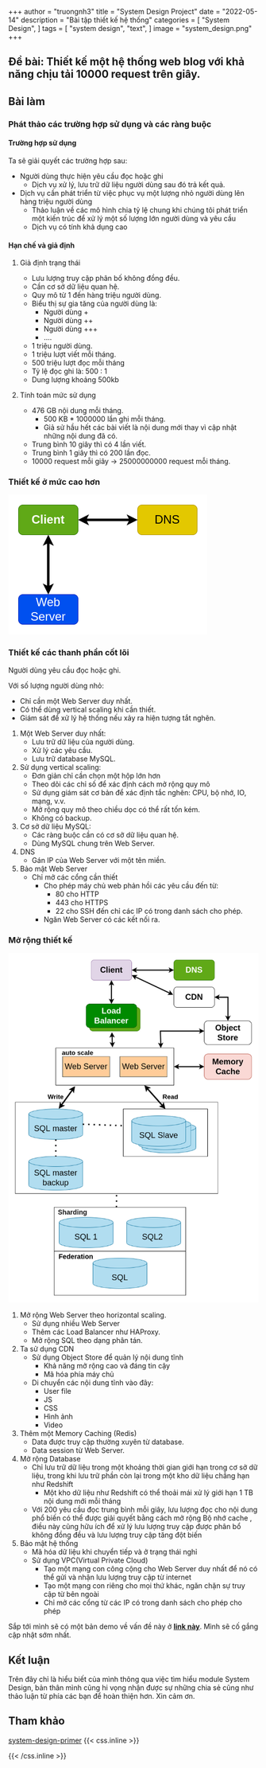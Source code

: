 +++
author = "truongnh3"
title = "System Design Project"
date = "2022-05-14"
description = "Bài tập thiết kế hệ thống"
categories = [
    "System Design",
]
tags = [
    "system design",
    "text",
]
image = "system_design.png"
+++

## Đề bài: Thiết kế một hệ thống web blog với khả năng chịu tải 10000 request trên giây.

## Bài làm

### Phát thảo các trường hợp sử dụng và các ràng buộc

#### Trường hợp sử dụng

Ta sẽ giải quyết các trường hợp sau:

- Người dùng thực hiện yêu cầu đọc hoặc ghi
  - Dịch vụ xử lý, lưu trữ dữ liệu người dùng sau đó trả kết quả.
- Dịch vụ cần phát triển từ việc phục vụ một lượng nhỏ người dùng lên hàng triệu người dùng
  - Thảo luận về các mô hình chia tỷ lệ chung khi chúng tôi phát triển một kiến ​​trúc để xử lý một số lượng lớn người dùng và yêu cầu
  - Dịch vụ có tính khả dụng cao
  
#### Hạn chế và giả định

1. Giả định trạng thái
   - Lưu lượng truy cập phân bố không đồng đều.
   - Cần cơ sở dữ liệu quan hệ.
   - Quy mô từ 1 đến hàng triệu người dùng.
   - Biểu thị sự gia tăng của người dùng là:
     - Người dùng +
     - Người dùng ++
     - Người dùng +++
     - ....
   - 1 triệu người dùng.
   - 1 triệu lượt viết mỗi tháng.
   - 500 triệu lượt đọc mỗi tháng
   - Tỷ lệ đọc ghi là: 500 : 1
   - Dung lượng khoảng 500kb
  
2. Tính toán mức sử dụng
    - 476 GB nội dung mỗi tháng.
      - 500 KB * 1000000 lần ghi mỗi tháng.
      - Giả sử hầu hết các bài viết là nội dung mới thay vì cập nhật những nội dung đã có.
    - Trung bình 10 giây thì có 4 lần viết.
    - Trung bình 1 giây thì có 200 lần đọc.
    - 10000 request mỗi giây -> 25000000000 request mỗi tháng.
  
### Thiết kế ở mức cao hơn

![Bản thiết kế với số lượng người dùng nhỏ](basic_architechture.png)

### Thiết kế các thanh phần cốt lõi

Người dùng yêu cầu đọc hoặc ghi.

Với số lượng người dùng nhỏ:

- Chỉ cần một Web Server duy nhất.
- Có thể dùng vertical scaling khi cần thiết.
- Giám sát để xử lý hệ thống nếu xảy ra hiện tượng tắt nghẽn.

1. Một Web Server duy nhất:
   - Lưu trữ dữ liệu của người dùng.
   - Xử lý các yêu cầu.
   - Lưu trữ database MySQL.
2. Sử dụng vertical scaling:
   - Đơn giản chỉ cần chọn một hộp lớn hơn
   - Theo dõi các chỉ số để xác định cách mở rộng quy mô
   - Sử dụng giám sát cơ bản để xác định tắc nghẽn: CPU, bộ nhớ, IO, mạng, v.v.
   - Mở rộng quy mô theo chiều dọc có thể rất tốn kém.
   - Không có backup.
3. Cơ sở dữ liệu MySQL:
   - Các ràng buộc cần có cơ sở dữ liệu quan hệ.
   - Dùng MySQL chung trên Web Server.
4. DNS
   - Gán IP của Web Server với một tên miền.
5. Bảo mật Web Server
   - Chỉ mở các cổng cần thiết
     - Cho phép máy chủ web phản hồi các yêu cầu đến từ:
       - 80 cho HTTP
       - 443 cho HTTPS
       - 22 cho SSH đến chỉ các IP có trong danh sách cho phép.
     - Ngăn Web Server có các kết nối ra.

### Mở rộng thiết kế

![Bản thiết kế với số lượng người dùng lớn](system_design_scaling.png)

1. Mở rộng Web Server theo horizontal scaling.
    - Sử dụng nhiều Web Server
    - Thêm các Load Balancer như HAProxy.
    - Mở rộng SQL theo dạng phân tán.
2. Ta sử dụng CDN
    - Sử dụng Object Store để quản lý nội dung tĩnh
      - Khả năng mở rộng cao và đáng tin cậy
      - Mã hóa phía máy chủ
    - Di chuyển các nội dung tĩnh vào đây:
      - User file
      - JS
      - CSS
      - Hình ảnh
      - Video
3. Thêm một Memory Caching (Redis)
    - Data được truy cập thường xuyên từ database.
    - Data session từ Web Server.
4. Mở rộng Database
    - Chỉ lưu trữ dữ liệu trong một khoảng thời gian giới hạn trong cơ sở dữ liệu, trong khi lưu trữ phần còn lại trong một kho dữ liệu chẳng hạn như Redshift
      - Một kho dữ liệu như Redshift có thể thoải mái xử lý giới hạn 1 TB nội dung mới mỗi tháng
    - Với 200 yêu cầu đọc trung bình mỗi giây, lưu lượng đọc cho nội dung phổ biến có thể được giải quyết bằng cách mở rộng Bộ nhớ cache , điều này cũng hữu ích để xử lý lưu lượng truy cập được phân bổ không đồng đều và lưu lượng truy cập tăng đột biến
5. Bảo mật hệ thống
    - Mã hóa dữ liệu khi chuyển tiếp và ở trạng thái nghỉ
    - Sử dụng VPC(Virtual Private Cloud)
      - Tạo một mạng con công cộng cho Web Server duy nhất để nó có thể gửi và nhận lưu lượng truy cập từ internet
      - Tạo một mạng con riêng cho mọi thứ khác, ngăn chặn sự truy cập từ bên ngoài
      - Chỉ mở các cổng từ các IP có trong danh sách cho phép cho phép  

Sắp tới mình sẽ có một bản demo về vấn đề này ở [**link này**](https://github.com/truongnh28). Mình sẽ cố gắng cập nhật sớm nhất.

## Kết luận

Trên đây chỉ là hiểu biết của mình thông qua việc tìm hiểu module System Design, bản thân mình cũng hi vọng nhận được sự những chia sẻ cũng như thảo luận từ phía các bạn để hoàn thiện hơn. Xin cảm ơn.

## Tham khảo

[system-design-primer](https://github.com/donnemartin/system-design-primer)
{{< css.inline >}}
<style>
.canon { background: white; width: 100%; height: auto; }
</style>
{{< /css.inline >}}
